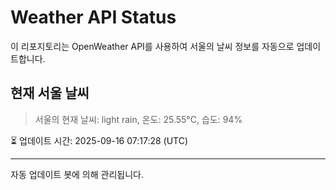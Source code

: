 
# Weather API Status

이 리포지토리는 OpenWeather API를 사용하여 서울의 날씨 정보를 자동으로 업데이트합니다.

## 현재 서울 날씨
> 서울의 현재 날씨: light rain, 온도: 25.55°C, 습도: 94%

⏳ 업데이트 시간: 2025-09-16 07:17:28 (UTC)

---
자동 업데이트 봇에 의해 관리됩니다.
